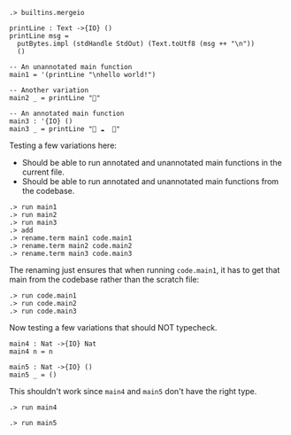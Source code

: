 
```ucm:hide
.> builtins.mergeio
```

```unison:hide
printLine : Text ->{IO} ()
printLine msg =
  putBytes.impl (stdHandle StdOut) (Text.toUtf8 (msg ++ "\n"))
  ()

-- An unannotated main function
main1 = '(printLine "\nhello world!")

-- Another variation
main2 _ = printLine "🌹"

-- An annotated main function
main3 : '{IO} ()
main3 _ = printLine "🦄 ☁️  🌈"
```

Testing a few variations here:

* Should be able to run annotated and unannotated main functions in the current file.
* Should be able to run annotated and unannotated main functions from the codebase.

```ucm
.> run main1
.> run main2
.> run main3
.> add
.> rename.term main1 code.main1
.> rename.term main2 code.main2
.> rename.term main3 code.main3
```

The renaming just ensures that when running `code.main1`, it has to get that main from the codebase rather than the scratch file:

```ucm
.> run code.main1
.> run code.main2
.> run code.main3
```

Now testing a few variations that should NOT typecheck.

```unison:hide
main4 : Nat ->{IO} Nat
main4 n = n

main5 : Nat ->{IO} ()
main5 _ = ()
```

This shouldn't work since `main4` and `main5` don't have the right type.

```ucm:error
.> run main4
```

```ucm:error
.> run main5
```
